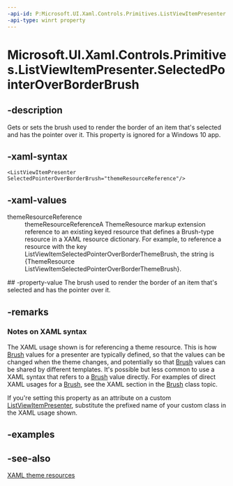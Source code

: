 ```yaml
---
-api-id: P:Microsoft.UI.Xaml.Controls.Primitives.ListViewItemPresenter.SelectedPointerOverBorderBrush
-api-type: winrt property
---
```


<!-- Property syntax
public Windows.UI.Xaml.Media.Brush SelectedPointerOverBorderBrush { get;  set; }
-->

# Microsoft.UI.Xaml.Controls.Primitives.ListViewItemPresenter.SelectedPointerOverBorderBrush

## -description
Gets or sets the brush used to render the border of an item that's selected and has the pointer over it. This property is ignored for a Windows 10 app.

## -xaml-syntax
```xaml
<ListViewItemPresenter SelectedPointerOverBorderBrush="themeResourceReference"/>

```


## -xaml-values
<dl><dt>themeResourceReference</dt><dd>themeResourceReferenceA ThemeResource markup extension reference to an existing keyed resource that defines a Brush-type resource in a XAML resource dictionary. For example, to reference a resource with the key ListViewItemSelectedPointerOverBorderThemeBrush, the string is {ThemeResource ListViewItemSelectedPointerOverBorderThemeBrush}.</dd>
</dl>
## -property-value
The brush used to render the border of an item that's selected and has the pointer over it.

## -remarks
### Notes on XAML syntax

The XAML usage shown is for referencing a theme resource. This is how [Brush](../microsoft.ui.xaml.media/brush.md) values for a presenter are typically defined, so that the values can be changed when the theme changes, and potentially so that [Brush](../microsoft.ui.xaml.media/brush.md) values can be shared by different templates. It's possible but less common to use a XAML syntax that refers to a [Brush](../microsoft.ui.xaml.media/brush.md) value directly. For examples of direct XAML usages for a [Brush](../microsoft.ui.xaml.media/brush.md), see the XAML section in the [Brush](../microsoft.ui.xaml.media/brush.md) class topic.

If you're setting this property as an attribute on a custom [ListViewItemPresenter](listviewitempresenter.md), substitute the prefixed name of your custom class in the XAML usage shown.

## -examples

## -see-also
[XAML theme resources](/windows/apps/design/style/xaml-theme-resources)
